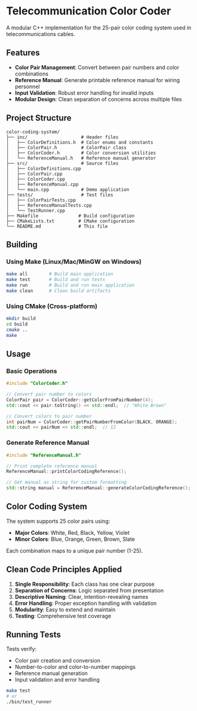 # Telecommunication Color Coder

A modular C++ implementation for the 25-pair color coding system used in telecommunications cables.

## Features

- **Color Pair Management**: Convert between pair numbers and color combinations
- **Reference Manual**: Generate printable reference manual for wiring personnel
- **Input Validation**: Robust error handling for invalid inputs
- **Modular Design**: Clean separation of concerns across multiple files

## Project Structure

```
color-coding-system/
├── inc/                    # Header files
│   ├── ColorDefinitions.h  # Color enums and constants
│   ├── ColorPair.h         # ColorPair class
│   ├── ColorCoder.h        # Color conversion utilities
│   └── ReferenceManual.h   # Reference manual generator
├── src/                    # Source files
│   ├── ColorDefinitions.cpp
│   ├── ColorPair.cpp
│   ├── ColorCoder.cpp
│   ├── ReferenceManual.cpp
│   └── main.cpp            # Demo application
├── tests/                  # Test files
│   ├── ColorPairTests.cpp
│   ├── ReferenceManualTests.cpp
│   └── TestRunner.cpp
├── Makefile               # Build configuration
├── CMakeLists.txt         # CMake configuration
└── README.md              # This file
```

## Building

### Using Make (Linux/Mac/MinGW on Windows)
```bash
make all        # Build main application
make test       # Build and run tests
make run        # Build and run main application
make clean      # Clean build artifacts
```

### Using CMake (Cross-platform)
```bash
mkdir build
cd build
cmake ..
make
```

## Usage

### Basic Operations
```cpp
#include "ColorCoder.h"

// Convert pair number to colors
ColorPair pair = ColorCoder::getColorFromPairNumber(4);
std::cout << pair.toString() << std::endl;  // "White Brown"

// Convert colors to pair number
int pairNum = ColorCoder::getPairNumberFromColor(BLACK, ORANGE);
std::cout << pairNum << std::endl;  // 12
```

### Generate Reference Manual
```cpp
#include "ReferenceManual.h"

// Print complete reference manual
ReferenceManual::printColorCodingReference();

// Get manual as string for custom formatting
std::string manual = ReferenceManual::generateColorCodingReference();
```

## Color Coding System

The system supports 25 color pairs using:
- **Major Colors**: White, Red, Black, Yellow, Violet
- **Minor Colors**: Blue, Orange, Green, Brown, Slate

Each combination maps to a unique pair number (1-25).

## Clean Code Principles Applied

1. **Single Responsibility**: Each class has one clear purpose
2. **Separation of Concerns**: Logic separated from presentation
3. **Descriptive Naming**: Clear, intention-revealing names
4. **Error Handling**: Proper exception handling with validation
5. **Modularity**: Easy to extend and maintain
6. **Testing**: Comprehensive test coverage

## Running Tests

Tests verify:
- Color pair creation and conversion
- Number-to-color and color-to-number mappings
- Reference manual generation
- Input validation and error handling

```bash
make test
# or
./bin/test_runner
```
